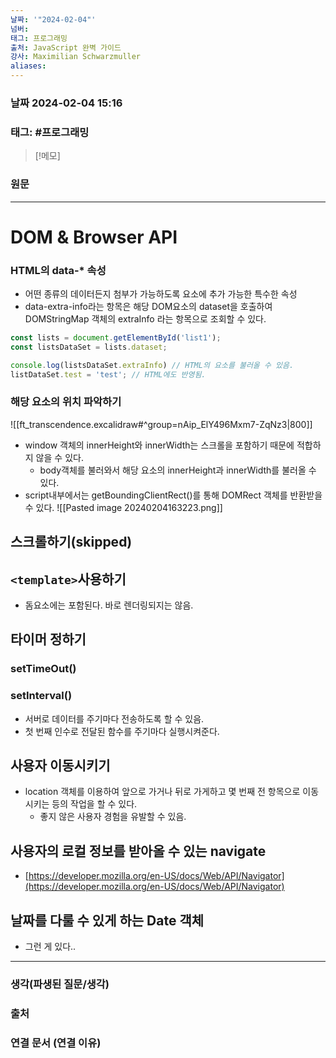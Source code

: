 ```yaml
---
날짜: '"2024-02-04"'
넘버: 
태그: 프로그래밍
출처: JavaScript 완벽 가이드
강사: Maximilian Schwarzmuller
aliases:
---
```

### 날짜  2024-02-04 15:16

### 태그: #프로그래밍 

>[!메모]
>

### 원문
---
# DOM & Browser API
### HTML의 data-* 속성
- 어떤 종류의 데이터든지 첨부가 가능하도록 요소에 추가 가능한 특수한 속성
- data-extra-info라는 항목은 해당 DOM요소의 dataset을 호출하여 DOMStringMap 객체의 extraInfo 라는 항목으로 조회할 수 있다.
```js
const lists = document.getElementById('list1');
const listsDataSet = lists.dataset;

console.log(listsDataSet.extraInfo) // HTML의 요소를 불러올 수 있음.
listDataSet.test = 'test'; // HTML에도 반영됨.
```
### 해당 요소의 위치 파악하기
![[ft_transcendence.excalidraw#^group=nAip_ElY496Mxm7-ZqNz3|800]]
- window 객체의 innerHeight와 innerWidth는 스크롤을 포함하기 때문에 적합하지 않을 수 있다.
	- body객체를 불러와서 해당 요소의 innerHeight과 innerWidth를 불러올 수 있다.
- script내부에서는 getBoundingClientRect()를 통해 DOMRect 객체를 반환받을 수 있다.
![[Pasted image 20240204163223.png]]
## 스크롤하기(skipped)
## `<template>`사용하기
- 돔요소에는 포함된다. 바로 렌더링되지는 않음.
## 타이머 정하기
### setTimeOut()
### setInterval()
- 서버로 데이터를 주기마다 전송하도록 할 수 있음.
- 첫 번째 인수로 전달된 함수를 주기마다 실행시켜준다.
## 사용자 이동시키기
- location 객체를 이용하여 앞으로 가거나 뒤로 가게하고 몇 번째 전 항목으로 이동시키는 등의 작업을 할 수 있다.
	- 좋지 않은 사용자 경험을 유발할 수 있음. 
## 사용자의 로컬 정보를 받아올 수 있는 navigate
- [https://developer.mozilla.org/en-US/docs/Web/API/Navigator](https://developer.mozilla.org/en-US/docs/Web/API/Navigator)
## 날짜를 다룰 수 있게 하는 Date 객체
- 그런 게 있다..
---
### 생각(파생된 질문/생각)

### 출처

### 연결 문서 (연결 이유)
